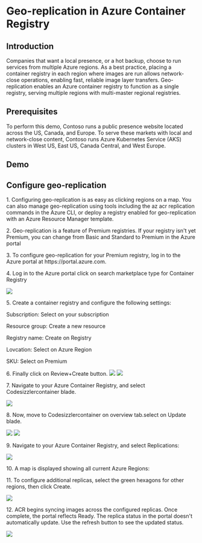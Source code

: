 <h1>Geo-replication in Azure Container Registry</h1>

<h2>Introduction</h2>
<p>Companies that want a local presence, or a hot backup, choose to run services from multiple Azure regions. As a best practice, placing a container registry in each region where images are run allows network-close operations, enabling fast, reliable image layer transfers. Geo-replication enables an Azure container registry to function as a single registry, serving multiple regions with multi-master regional registries.</p>

<h2>Prerequisites</h2>
<p>To perform this demo, Contoso runs a public presence website located across the US, Canada, and Europe. To serve these markets with local and network-close content, Contoso runs Azure Kubernetes Service (AKS) clusters in West US, East US, Canada Central, and West Europe.</p>

<h2>Demo</h2>
<h2>Configure geo-replication</h2>
<p>1. Configuring geo-replication is as easy as clicking regions on a map. You can also manage geo-replication using tools including the az acr replication commands in the Azure CLI, or deploy a registry enabled for geo-replication with an Azure Resource Manager template.</p>
<p>2. Geo-replication is a feature of Premium registries. If your registry isn't yet Premium, you can change from Basic and Standard to Premium in the Azure portal</p>
<p>3. To configure geo-replication for your Premium registry, log in to the Azure portal at https://portal.azure.com.</p>
<p>4. Log in to the Azure portal click on search marketplace type for Container Registry</p>
<img src="https://csgithub.blob.core.windows.net/georeplication/Screenshot (3171).png"/>
<p>5. Create a container registry and configure the following settings:</p>
	<p>Subscription: Select on your subscription</p>
	<p>Resource group: Create a new resource</p>
	<p>Registry name: Create on Registry 
	<p>Lovcation: Select on Azure Region
	<p>SKU: Select on Premium
<p>6. Finally click on Review+Create button.
<img src="https://csgithub.blob.core.windows.net/georeplication/Screenshot (3172).png"/>
<img src="https://csgithub.blob.core.windows.net/georeplication/Screenshot (3173).png"/>
<p>7. Navigate to your Azure Container Registry, and select Codesizzlercontainer blade.</p>
<img src="https://csgithub.blob.core.windows.net/georeplication/Screenshot (3174).png"/>
<p>8. Now, move to Codesizzlercontainer on overview tab.select on Update blade.</p>
<img src="https://csgithub.blob.core.windows.net/georeplication/Screenshot (3175).png"/>
<img src="https://csgithub.blob.core.windows.net/georeplication/Screenshot (3176).png"/>
<p>9. Navigate to your Azure Container Registry, and select Replications:</p>
<img src="https://csgithub.blob.core.windows.net/georeplication/Screenshot (3177).png"/>
<p>10. A map is displayed showing all current Azure Regions:</p>
<p>11. To configure additional replicas, select the green hexagons for other regions, then click Create.</p>
<img src="https://csgithub.blob.core.windows.net/georeplication/Screenshot (3178).png"/>
<p>12. ACR begins syncing images across the configured replicas. Once complete, the portal reflects Ready. The replica status in the portal doesn't automatically update. Use the refresh button to see the updated status.</p>
<img src="https://csgithub.blob.core.windows.net/georeplication/Screenshot (3179).png"/>

